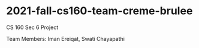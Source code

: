 # 2021-fall-cs160-team-creme-brulee
CS 160 Sec 6 Project

Team Members: Iman Ereiqat, Swati Chayapathi
